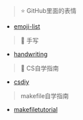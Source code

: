 > :star: GitHub里面的表情 

* [emoji-list](https://github.com/caiyongji/emoji-list)


> :bookmark_tabs: 手写 

* [handwriting](https://saurabhdaware.github.io/text-to-handwriting/)


>  :milky_way:  CS自学指南

* [csdiy](https://csdiy.wiki/)

> makefile自学指南

* [makefiletutorial](https://makefiletutorial.com/)






